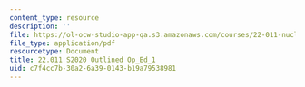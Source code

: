 ```yaml
---
content_type: resource
description: ''
file: https://ol-ocw-studio-app-qa.s3.amazonaws.com/courses/22-011-nuclear-engineering-science-systems-and-society-spring-2020/c7f4cc7b30a26a390143b19a79538981_MIT22_011S20_Outline_Op_Ed.pdf
file_type: application/pdf
resourcetype: Document
title: 22.011 S2020 Outlined Op_Ed_1
uid: c7f4cc7b-30a2-6a39-0143-b19a79538981
---
```

